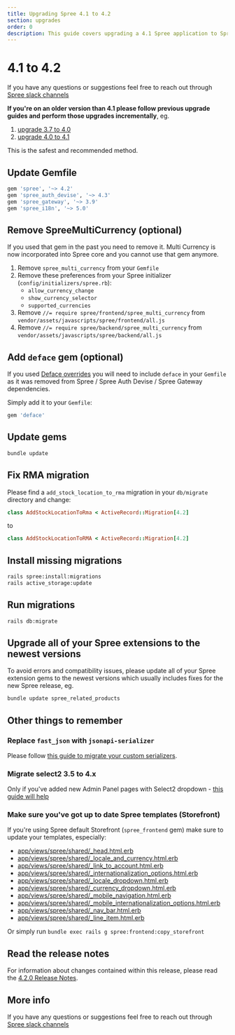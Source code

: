 ```yaml
---
title: Upgrading Spree 4.1 to 4.2
section: upgrades
order: 0
description: This guide covers upgrading a 4.1 Spree application to Spree 4.2.
---
```


# 4.1 to 4.2

If you have any questions or suggestions feel free to reach out through [Spree slack channels](http://slack.spreecommerce.org/)

**If you're on an older version than 4.1 please follow previous upgrade guides and perform those upgrades incrementally**, eg.

1. [upgrade 3.7 to 4.0](https://app.gitbook.com/@spark-solutions/s/spree-developer-documentation/upgrades/upgrades/three-dot-seven-to-four-dot-oh)
2. [upgrade 4.0 to 4.1](https://app.gitbook.com/@spark-solutions/s/spree-developer-documentation/upgrades/upgrades/four-dot-oh-to-four-dot-one)

This is the safest and recommended method.

## Update Gemfile

```ruby
gem 'spree', '~> 4.2'
gem 'spree_auth_devise', '~> 4.3'
gem 'spree_gateway', '~> 3.9'
gem 'spree_i18n', '~> 5.0'
```

## Remove SpreeMultiCurrency \(optional\)

If you used that gem in the past you need to remove it. Multi Currency is now incorporated into Spree core and you cannot use that gem anymore.

1. Remove `spree_multi_currency` from your `Gemfile`
2. Remove these preferences from your Spree initializer \(`config/initializers/spree.rb`\):
   * `allow_currency_change`
   * `show_currency_selector`
   * `supported_currencies`
3. Remove `//= require spree/frontend/spree_multi_currency` from `vendor/assets/javascripts/spree/frontend/all.js`
4. Remove `//= require spree/backend/spree_multi_currency` from `vendor/assets/javascripts/spree/backend/all.js`

## Add `deface` gem \(optional\)

If you used [Deface overrides](https://dev-docs.spreecommerce.org/advanced/deface_overrides_tutorial) you will need to include `deface` in your `Gemfile` as it was removed from Spree / Spree Auth Devise / Spree Gateway dependencies.

Simply add it to your `Gemfile`:

```ruby
gem 'deface'
```

## Update gems

```bash
bundle update
```

## Fix RMA migration

Please find a `add_stock_location_to_rma` migration in your `db/migrate` directory and change:

```ruby
class AddStockLocationToRma < ActiveRecord::Migration[4.2]
```

to

```ruby
class AddStockLocationToRMA < ActiveRecord::Migration[4.2]
```

## Install missing migrations

```bash
rails spree:install:migrations
rails active_storage:update
```

## Run migrations

```bash
rails db:migrate
```

## Upgrade all of your Spree extensions to the newest versions

To avoid errors and compatibility issues, please update all of your Spree extension gems to the newest versions which usually includes fixes for the new Spree release, eg.

```bash
bundle update spree_related_products
```

## Other things to remember

### Replace `fast_json` with `jsonapi-serializer`

Please follow [this guide to migrate your custom serializers](https://github.com/jsonapi-serializer/jsonapi-serializer#migrating-from-netflixfast_jsonapi).

### Migrate select2 3.5 to 4.x

Only if you've added new Admin Panel pages with Select2 dropdown - [this guide will help](https://select2.org/upgrading/migrating-from-35)

### Make sure you've got up to date Spree templates \(Storefront\)

If you're using Spree default Storefront \(`spree_frontend` gem\) make sure to update your templates, especially:

* [app/views/spree/shared/\_head.html.erb](https://github.com/spree/spree/blob/4-2-stable/frontend/app/views/spree/shared/_head.html.erb)
* [app/views/spree/shared/\_locale\_and\_currency.html.erb](https://github.com/spree/spree/blob/4-2-stable/frontend/app/views/spree/shared/_locale_and_currency.html.erb)
* [app/views/spree/shared/\_link\_to\_account.html.erb](https://github.com/spree/spree/blob/4-2-stable/frontend/app/views/spree/shared/_link_to_account.html.erb)
* [app/views/spree/shared/\_internationalization\_options.html.erb](https://github.com/spree/spree/blob/master/frontend/app/views/spree/shared/_internationalization_options.html.erb)
* [app/views/spree/shared/\_locale\_dropdown.html.erb](https://github.com/spree/spree/blob/4-2-stable/frontend/app/views/spree/shared/_locale_dropdown.html.erb)
* [app/views/spree/shared/\_currency\_dropdown.html.erb](https://github.com/spree/spree/blob/4-2-stable/frontend/app/views/spree/shared/_currency_dropdown.html.erb)
* [app/views/spree/shared/\_mobile\_navigation.html.erb](https://github.com/spree/spree/blob/4-2-stable/frontend/app/views/spree/shared/_mobile_navigation.html.erb)
* [app/views/spree/shared/\_mobile\_internationalization\_options.html.erb](https://github.com/spree/spree/blob/4-2-stable/frontend/app/views/spree/shared/_mobile_internationalization_options.html.erb)
* [app/views/spree/shared/\_nav\_bar.html.erb](https://github.com/spree/spree/blob/4-2-stable/frontend/app/views/spree/shared/_nav_bar.html.erb)
* [app/views/spree/shared/\_line\_item.html.erb](https://github.com/spree/spree/blob/4-2-stable/frontend/app/views/spree/shared/_line_item.html.erb)

Or simply run `bundle exec rails g spree:frontend:copy_storefront`

## Read the release notes

For information about changes contained within this release, please read the [4.2.0 Release Notes](https://guides.spreecommerce.org/release_notes/spree_4_2_0.html).

## More info

If you have any questions or suggestions feel free to reach out through [Spree slack channels](http://slack.spreecommerce.org/)


